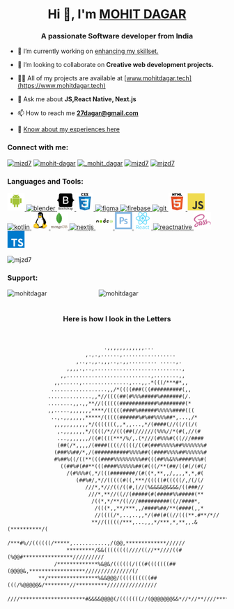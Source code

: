 <h1 align="center">Hi 👋, I'm <a href="https://www.mohitdagar.tech/index/personal">MOHIT DAGAR</a></h1>
<h3 align="center">A passionate Software developer from India</h3>

- 🔭 I’m currently working on [enhancing my skillset.](https://www.mohitdagar.tech/resume_image)

- 👯 I’m looking to collaborate on **Creative web development projects.**

- 👨‍💻 All of my projects are available at [www.mohitdagar.tech](https://www.mohitdagar.tech)

- 💬 Ask me about **JS,React Native, Next.js**

- 📫 How to reach me **27dagar@gmail.com**

- 📄 <a href="https://www.mohitdagar.tech/index/personal"> Know about my experiences here</a>

<h3 align="left">Connect with me:</h3>
<p align="left">

<a href="https://twitter.com/mjzd7" target="blank"><img align="center" src="https://raw.githubusercontent.com/rahuldkjain/github-profile-readme-generator/master/src/images/icons/Social/twitter.svg" alt="mjzd7" height="30" width="40" /></a>
<a href="https://linkedin.com/in/mohit-dagar" target="blank"><img align="center" src="https://raw.githubusercontent.com/rahuldkjain/github-profile-readme-generator/master/src/images/icons/Social/linked-in-alt.svg" alt="mohit-dagar" height="30" width="40" /></a>
<a href="https://instagram.com/_mohit_dagar" target="blank"><img align="center" src="https://raw.githubusercontent.com/rahuldkjain/github-profile-readme-generator/master/src/images/icons/Social/instagram.svg" alt="_mohit_dagar" height="30" width="40" /></a>
  <a href="https://codepen.io/mjzd7" target="blank"><img align="center" src="https://raw.githubusercontent.com/rahuldkjain/github-profile-readme-generator/master/src/images/icons/Social/codepen.svg" alt="mjzd7" height="30" width="40" /></a>
<a href="https://dev.to/mjzd7" target="blank"><img align="center" src="https://raw.githubusercontent.com/rahuldkjain/github-profile-readme-generator/master/src/images/icons/Social/devto.svg" alt="mjzd7" height="30" width="40" /></a>
</p>

<h3 align="left">Languages and Tools:</h3>
<p align="left"> <a href="https://developer.android.com" target="_blank" rel="noreferrer"> <img src="https://raw.githubusercontent.com/devicons/devicon/master/icons/android/android-original-wordmark.svg" alt="android" width="40" height="40"/> </a> <a href="https://www.blender.org/" target="_blank" rel="noreferrer"> <img src="https://download.blender.org/branding/community/blender_community_badge_white.svg" alt="blender" width="40" height="40"/> </a> <a href="https://getbootstrap.com" target="_blank" rel="noreferrer"> <img src="https://raw.githubusercontent.com/devicons/devicon/master/icons/bootstrap/bootstrap-plain-wordmark.svg" alt="bootstrap" width="40" height="40"/> </a> <a href="https://www.w3schools.com/css/" target="_blank" rel="noreferrer"> <img src="https://raw.githubusercontent.com/devicons/devicon/master/icons/css3/css3-original-wordmark.svg" alt="css3" width="40" height="40"/> </a> <a href="https://www.figma.com/" target="_blank" rel="noreferrer"> <img src="https://www.vectorlogo.zone/logos/figma/figma-icon.svg" alt="figma" width="40" height="40"/> </a> <a href="https://firebase.google.com/" target="_blank" rel="noreferrer"> <img src="https://www.vectorlogo.zone/logos/firebase/firebase-icon.svg" alt="firebase" width="40" height="40"/> </a> <a href="https://git-scm.com/" target="_blank" rel="noreferrer"> <img src="https://www.vectorlogo.zone/logos/git-scm/git-scm-icon.svg" alt="git" width="40" height="40"/> </a> <a href="https://www.w3.org/html/" target="_blank" rel="noreferrer"> <img src="https://raw.githubusercontent.com/devicons/devicon/master/icons/html5/html5-original-wordmark.svg" alt="html5" width="40" height="40"/> </a> <a href="https://developer.mozilla.org/en-US/docs/Web/JavaScript" target="_blank" rel="noreferrer"> <img src="https://raw.githubusercontent.com/devicons/devicon/master/icons/javascript/javascript-original.svg" alt="javascript" width="40" height="40"/> </a> <a href="https://kotlinlang.org" target="_blank" rel="noreferrer"> <img src="https://www.vectorlogo.zone/logos/kotlinlang/kotlinlang-icon.svg" alt="kotlin" width="40" height="40"/> </a> <a href="https://www.linux.org/" target="_blank" rel="noreferrer"> <img src="https://raw.githubusercontent.com/devicons/devicon/master/icons/linux/linux-original.svg" alt="linux" width="40" height="40"/> </a> <a href="https://www.mongodb.com/" target="_blank" rel="noreferrer"> <img src="https://raw.githubusercontent.com/devicons/devicon/master/icons/mongodb/mongodb-original-wordmark.svg" alt="mongodb" width="40" height="40"/> </a> <a href="https://nextjs.org/" target="_blank" rel="noreferrer"> <img src="https://cdn.worldvectorlogo.com/logos/nextjs-2.svg" alt="nextjs" width="40" height="40"/> </a> <a href="https://nodejs.org" target="_blank" rel="noreferrer"> <img src="https://raw.githubusercontent.com/devicons/devicon/master/icons/nodejs/nodejs-original-wordmark.svg" alt="nodejs" width="40" height="40"/> </a> <a href="https://www.photoshop.com/en" target="_blank" rel="noreferrer"> <img src="https://raw.githubusercontent.com/devicons/devicon/master/icons/photoshop/photoshop-line.svg" alt="photoshop" width="40" height="40"/> </a> <a href="https://reactjs.org/" target="_blank" rel="noreferrer"> <img src="https://raw.githubusercontent.com/devicons/devicon/master/icons/react/react-original-wordmark.svg" alt="react" width="40" height="40"/> </a> <a href="https://reactnative.dev/" target="_blank" rel="noreferrer"> <img src="https://reactnative.dev/img/header_logo.svg" alt="reactnative" width="40" height="40"/> </a> <a href="https://sass-lang.com" target="_blank" rel="noreferrer"> <img src="https://raw.githubusercontent.com/devicons/devicon/master/icons/sass/sass-original.svg" alt="sass" width="40" height="40"/> </a> <a href="https://www.typescriptlang.org/" target="_blank" rel="noreferrer"> <img src="https://raw.githubusercontent.com/devicons/devicon/master/icons/typescript/typescript-original.svg" alt="typescript" width="40" height="40"/> </a> </p>

<p><img align="center" src="https://github-readme-stats.vercel.app/api/top-langs?username=mjzd7&show_icons=true&locale=en&layout=compact" alt="mjzd7" /></p>

<h3 align="left">Support:</h3>
<p><a href="https://www.buymeacoffee.com/mohitdagar"> <img align="left" src="https://cdn.buymeacoffee.com/buttons/v2/default-yellow.png" height="50" width="210" alt="mohitdagar" /></a><a href="https://ko-fi.com/mohitdagar"> <img align="left" src="https://cdn.ko-fi.com/cdn/kofi3.png?v=3" height="50" width="210" alt="mohitdagar" /></a></p><br><br>


<h3 align="center">Here is how I look in the Letters</h3>
<br>
                                                                                                    
                                   .,,,,,,,,,,,,...                                                 
                             ,.,.,......,.................                                          
                          ,..,.,,.,,,..,.,,......... .....,.                                        
                       ,,,,.,..,............................,                                       
                     ,,...........................,........,,                                       
                   ,,......,...............,...,,.*(((/***#*,,                                      
                  ..................,,/*((((###(((##########(,,                                     
                 ..............,,*//((((##(#%%%#####%#######(/.                                     
                 ........,,.,,**//((((((############%########(*                                     
                 ,,.....,,,,,,,****/(((((####%######%%%%%####(((                                    
                  ..,.,,,,,,,*****/(((((######%#%##%%%%##*,...,/*                                   
                   ,,,,,,,,,,,*/(((((((,,*,,...,*/(####(//((/((/(                                   
                    ,.,,,,,,,*/((((/*//(((##(//////(%%%//*(#(,//(#                                  
                    ...,,,,,,,/((#((((***/%/,.(*///(#%%%#(((///####                                 
                    (##(/*,,,,/(####((((/((((/((#(###%%%%%##%%%%%%%#                                
                   (###%%##/*,/(###########%%%%##((####%%%%##%%%%%%#                                
                   #%##%((/((**(((####%%%%%%%%%##(((##%%&%%####%%%#(                                
                     ((##%#(##**(((####%%%%%%##(#(((/**(##/((#(/(#(/                                
                       /(#%%%#(,*/(((########/(#((*,**,,/,,,,*,*,#(                                 
                          (##%#/,*//(((((#((,***/(((((#(((((/,/(/(/                                 
                             ///*,*///((/((#,(//(%&&&&@&&&&/((###//                                 
                              ///*,**//((//(#####(#(#####%%#####(**                                 
                               /((*,*/**/((///##########((//####*,                                  
                                /(((*,,**/***,,/####%##/**(####(,,*                                 
                                //((((/*,..,..,,*/(##(#((//(((**.#**/*//                            
                               **//(((((/***,...,,,*/***,*,**,,.&(**********/(                      
                            /***#%//((((((/*****,...........,/(@@,*************//////               
                       *********/&&((((((((////((//**////((#(%@@#****************//////////         
                   /*************%&@&/((((((/(((#(((((((##(@@@@&,******************///////////////(/
              **/****************%&&@@@/((((((((((##(((/%@@@@@&/********//**********////////////////
        ////*********************#&&&&@@@@(/(((((((//(@@@@@@@&&*//*//**////***********//////////////                                                                                                  
